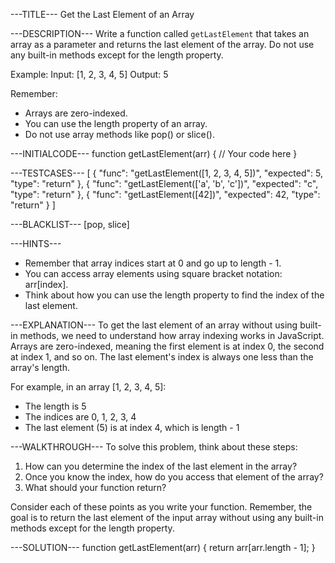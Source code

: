---TITLE---
Get the Last Element of an Array

---DESCRIPTION---
Write a function called `getLastElement` that takes an array as a parameter and returns the last element of the array. Do not use any built-in methods except for the length property.

Example:
Input: [1, 2, 3, 4, 5]
Output: 5

Remember:
- Arrays are zero-indexed.
- You can use the length property of an array.
- Do not use array methods like pop() or slice().

---INITIALCODE---
function getLastElement(arr) {
  // Your code here
}

---TESTCASES---
[
  { "func": "getLastElement([1, 2, 3, 4, 5])", "expected": 5, "type": "return" },
  { "func": "getLastElement(['a', 'b', 'c'])", "expected": "c", "type": "return" },
  { "func": "getLastElement([42])", "expected": 42, "type": "return" }
]

---BLACKLIST---
[pop, slice]

---HINTS---
- Remember that array indices start at 0 and go up to length - 1.
- You can access array elements using square bracket notation: arr[index].
- Think about how you can use the length property to find the index of the last element.

---EXPLANATION---
To get the last element of an array without using built-in methods, we need to understand how array indexing works in JavaScript. Arrays are zero-indexed, meaning the first element is at index 0, the second at index 1, and so on. The last element's index is always one less than the array's length.

For example, in an array [1, 2, 3, 4, 5]:
- The length is 5
- The indices are 0, 1, 2, 3, 4
- The last element (5) is at index 4, which is length - 1

---WALKTHROUGH---
To solve this problem, think about these steps:

1. How can you determine the index of the last element in the array?
2. Once you know the index, how do you access that element of the array?
3. What should your function return?

Consider each of these points as you write your function. Remember, the goal is to return the last element of the input array without using any built-in methods except for the length property.

---SOLUTION---
function getLastElement(arr) {
  return arr[arr.length - 1];
}
